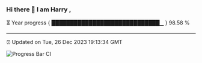 ### Hi there 👋 I am Harry , 

⏳ Year progress { █████████████████████████████▁ } 98.58 %

---

⏰ Updated on Tue, 26 Dec 2023 19:13:34 GMT

![Progress Bar CI](https://github.com/duykhang68/duykhang68/workflows/Progress%20Bar%20CI/badge.svg)

